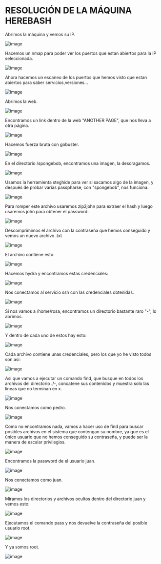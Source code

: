 # RESOLUCIÓN DE LA MÁQUINA HEREBASH

Abrimos la máquina y vemos su IP.

![image](https://github.com/user-attachments/assets/37c1b14a-8a4b-4dc2-b05a-ae1608d1ac2f)

Hacemos un nmap para poder ver los puertos que estan abiertos para la IP seleccionada.

![image](https://github.com/user-attachments/assets/cabe2f11-c94c-4b10-b9ed-c57f63262509)

Ahora hacemos un escaneo de los puertos que hemos visto que estan abiertos para saber servicios,versiones...

![image](https://github.com/user-attachments/assets/2e8e1ebe-0ebf-4cdf-9e78-4ff9b77dd295)

Abrimos la web.

![image](https://github.com/user-attachments/assets/ceb04283-542c-4af8-8505-640feb34903a)

Encontramos un link dentro de la web "ANOTHER PAGE", que nos lleva a otra página.

![image](https://github.com/user-attachments/assets/4c108bc2-405b-4c2a-8ceb-9e3fb03e6f21)

Hacemos fuerza bruta con gobuster.

![image](https://github.com/user-attachments/assets/e3f8035d-a650-431a-8342-8eeb75f9f0cf)

En el directorio /spongebob, encontramos una imagen, la descragamos.

![image](https://github.com/user-attachments/assets/68a5d5b2-efea-4993-878e-5de68ff00200)

Usamos la herramienta steghide para ver si sacamos algo de la imagen, y después de probar varias passpharse, con "spongebob", nos funciona.

![image](https://github.com/user-attachments/assets/039a548d-2670-41f0-a9f0-fb2ac07da6bd)

Para romper este archivo usaremos zip2john para extraer el hash y luego usaremos john para obtener el password.

![image](https://github.com/user-attachments/assets/a57557fc-2bfd-4be6-bd40-e1aec0c6ef5f)

Descomprimimos el archivo con la contraseña que hemos conseguido y vemos un nuevo archivo .txt

![image](https://github.com/user-attachments/assets/f9b21c7e-dd88-4744-955b-4209860d02a6)

El archivo contiene esto: 

![image](https://github.com/user-attachments/assets/325e405f-13a3-4d2e-9e6d-1655c908264e)

Hacemos hydra y encontramos estas credenciales: 

![image](https://github.com/user-attachments/assets/1670c6bd-df48-4709-b8ec-032c56044550)

Nos conectamos al servicio ssh con las credenciales obtenidas.

![image](https://github.com/user-attachments/assets/2d02a9c5-234c-487e-ac77-79fc40077fb5)

Si nos vamos a /home/rosa, encontramos un directorio bastante raro "-", lo abrimos.

![image](https://github.com/user-attachments/assets/4f59ae79-638f-45d5-b2ba-a213bf05306d)

Y dentro de cada uno de estos hay esto: 

![image](https://github.com/user-attachments/assets/78350561-4b04-4368-9e67-280e7288d6e5)

Cada archivo contiene unas credenciales, pero los que yo he visto todos son así: 

![image](https://github.com/user-attachments/assets/d30ad79f-e6aa-438c-8c84-94f947ba1d2b)

Así que vamos a ejecutar un comando find, que busque en todos los archivos del directorio ./-, concatene sus contenidos y muestra solo las líneas que no terminan en x.

![image](https://github.com/user-attachments/assets/8367a520-60dd-4661-950c-8f61421f48c0)

Nos conectamos como pedro.

![image](https://github.com/user-attachments/assets/a23dc636-beeb-4cd2-9cb6-12a67542104e)

Como no encontramos nada, vamos a hacer uso de find para buscar posibles archivos en el sistema que contengan su nombre, ya que es el único usuario que no hemos conseguido su contraseña, y puede ser la manera de escalar privilegios.

![image](https://github.com/user-attachments/assets/58bcab38-16e4-4acc-b044-28aba1589423)

Encontramos la password de el usuario juan.

![image](https://github.com/user-attachments/assets/8f83f84f-4ba2-4df5-a140-ea8a505ba797)

Nos conectamos como juan.

![image](https://github.com/user-attachments/assets/63c3520c-8573-4044-a952-85018b7b1f10)

Miramos los directorios y archivos ocultos dentro del directorio juan y vemos esto: 

![image](https://github.com/user-attachments/assets/485b9582-08ef-4407-a9fe-cb520258ad85)

Ejecutamos el comando pass y nos devuelve la contraseña del posible usuario root.

![image](https://github.com/user-attachments/assets/cbab72ca-e62f-4d34-9141-1dde21d31553)

Y ya somos root.

![image](https://github.com/user-attachments/assets/e0e6a078-e238-4954-99da-b7d54d976b45)


